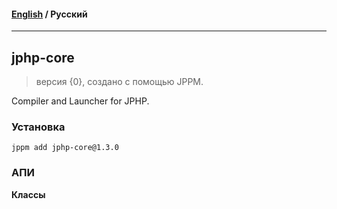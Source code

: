 #### [English](README.md) / **Русский**

---

## jphp-core
> версия {0}, создано с помощью JPPM.

Compiler and Launcher for JPHP.

### Установка
```
jppm add jphp-core@1.3.0
```

### АПИ
**Классы**